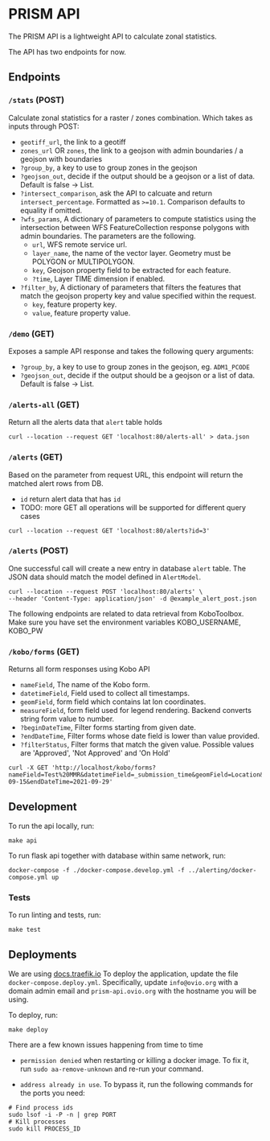 # PRISM API

The PRISM API is a lightweight API to calculate zonal statistics.

The API has two endpoints for now.

## Endpoints

### `/stats` (POST)

Calculate zonal statistics for a raster / zones combination. Which takes as inputs through POST:

- `geotiff_url`, the link to a geotiff
- `zones_url` OR `zones`, the link to a geojson with admin boundaries / a geojson with boundaries
- `?group_by`, a key to use to group zones in the geojson
- `?geojson_out`, decide if the output should be a geojson or a list of data. Default is false -> List.
- `?intersect_comparison`, ask the API to calcuate and return `intersect_percentage`. Formatted as `>=10.1`. Comparison defaults to equality if omitted.
- `?wfs_params`, A dictionary of parameters to compute statistics using the intersection between WFS FeatureCollection response polygons with admin boundaries. The parameters are the following.
  - `url`, WFS remote service url.
  - `layer_name`, the name of the vector layer. Geometry must be POLYGON or MULTIPOLYGON.
  - `key`, Geojson property field to be extracted for each feature.
  - `?time`, Layer TIME dimension if enabled.
- `?filter_by`, A dictionary of parameters that filters the features that match the geojson property key and value specified within the request.
  - `key`, feature property key.
  - `value`, feature property value.

### `/demo` (GET)

Exposes a sample API response and takes the following query arguments:

- `?group_by`, a key to use to group zones in the geojson, eg. `ADM1_PCODE`
- `?geojson_out`, decide if the output should be a geojson or a list of data. Default is false -> List.

### `/alerts-all` (GET)

Return all the alerts data that `alert` table holds

```
curl --location --request GET 'localhost:80/alerts-all' > data.json
```

### `/alerts` (GET)

Based on the parameter from request URL, this endpoint will return the matched
alert rows from DB.

- `id` return alert data that has `id`
- TODO: more GET all operations will be supported for different query cases

```
curl --location --request GET 'localhost:80/alerts?id=3'
```

### `/alerts` (POST)

One successful call will create a new entry in database `alert` table. The JSON
data should match the model defined in `AlertModel`.

```
curl --location --request POST 'localhost:80/alerts' \
--header 'Content-Type: application/json' -d @example_alert_post.json
```

The following endpoints are related to data retrieval from KoboToolbox. Make sure
you have set the environment variables KOBO_USERNAME, KOBO_PW

### `/kobo/forms` (GET)

Returns all form responses using Kobo API

- `nameField`, The name of the Kobo form.
- `datetimeField`, Field used to collect all timestamps.
- `geomField`, form field which contains lat lon coordinates.
- `measureField`, form field used for legend rendering. Backend converts string form value to number.
- `?beginDateTime`, Filter forms starting from given date.
- `?endDateTime`, Filter forms whose date field is lower than value provided.
- `?filterStatus`, Filter forms that match the given value. Possible values are 'Approved', 'Not Approved' and 'On Hold'

```
curl -X GET 'http://localhost/kobo/forms?nameField=Test%20MMR&datetimeField=_submission_time&geomField=Location&measureField=The_number&beginDateTime=2021-09-15&endDateTime=2021-09-29'
```

## Development

To run the api locally, run:

```
make api
```

To run flask api together with database within same network, run:

```
docker-compose -f ./docker-compose.develop.yml -f ../alerting/docker-compose.yml up
```

### Tests

To run linting and tests, run:

```
make test
```

## Deployments

We are using [docs.traefik.io](https://docs.traefik.io/)
To deploy the application, update the file `docker-compose.deploy.yml`.
Specifically, update `info@ovio.org` with a domain admin email and `prism-api.ovio.org` with the hostname you will be using.

To deploy, run:

```
make deploy
```

There are a few known issues happening from time to time

- `permission denied` when restarting or killing a docker image. To fix it, run `sudo aa-remove-unknown` and re-run your command.

- `address already in use`. To bypass it, run the following commands for the ports you need:

```
# Find process ids
sudo lsof -i -P -n | grep PORT
# Kill processes
sudo kill PROCESS_ID
```
